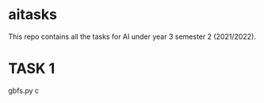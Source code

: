 # aitasks

This repo contains all the tasks for AI under year 3 semester 2 (2021/2022).

# TASK 1

gbfs.py c
